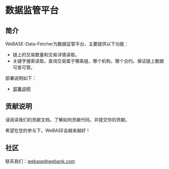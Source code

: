 # 数据监管平台

## 简介
WeBASE-Data-Fetcher为数据监管平台，主要提供以下功能：

- 链上的交易数量和交易详情读取。
- 关键字搜索读取，查询交易属于哪条链，哪个机构，哪个合约。保证链上数据可查可管。

部署说明如下：

- [部署说明](./development.md)

## 贡献说明
请阅读我们的贡献文档，了解如何贡献代码，并提交你的贡献。

希望在您的参与下，WeBASE会越来越好！

## 社区
联系我们：webase@webank.com
